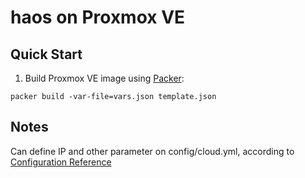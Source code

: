 # haos on Proxmox VE

## Quick Start

1. Build Proxmox VE image using [Packer](https://www.packer.io/): 

```
packer build -var-file=vars.json template.json
```

## Notes

Can define IP and other parameter on config/cloud.yml, according to [Configuration Reference](https://github.com/1898andCo/HAOS/blob/master/README.md#configuration-reference)
